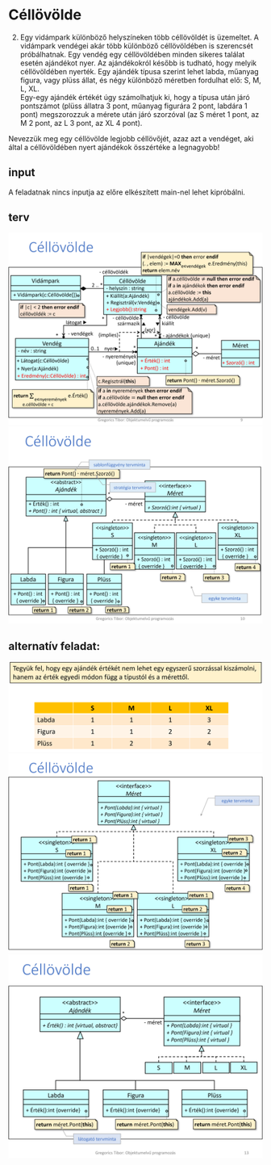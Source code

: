 # Céllövölde

2. Egy vidámpark különböző helyszíneken több céllövöldét is üzemeltet. A vidámpark vendégei akár több különböző céllövöldében is szerencsét próbálhatnak. Egy vendég egy céllövöldében minden sikeres találat esetén ajándékot nyer. Az ajándékokról később is tudható, hogy melyik céllövöldében nyerték. Egy ajándék  típusa szerint lehet  labda, műanyag figura, vagy plüss állat, és négy különböző méretben fordulhat elő: S, M, L, XL.  
Egy-egy ajándék értékét úgy számolhatjuk ki, hogy a típusa után járó pontszámot (plüss állatra 3 pont, műanyag figurára 2 pont, labdára 1 pont) megszorozzuk a mérete után járó szorzóval (az S méret 1 pont, az M 2 pont, az L 3 pont, az XL 4 pont). 

Nevezzük meg egy céllövölde legjobb céllövőjét, azaz azt a vendéget, aki által a céllövöldében nyert ajándékok összértéke a legnagyobb!

## input

A feladatnak nincs inputja az előre elkészített main-nel lehet kipróbálni.

## terv

![img](./img/LunaPark.png)
![img](./img/LunaPark2.png)


## alternatív feladat:

![img](./img/AltLunaPark.png)
![img](./img/AltLunaPark1.png)
![img](./img/AltLunaPark2.png)

